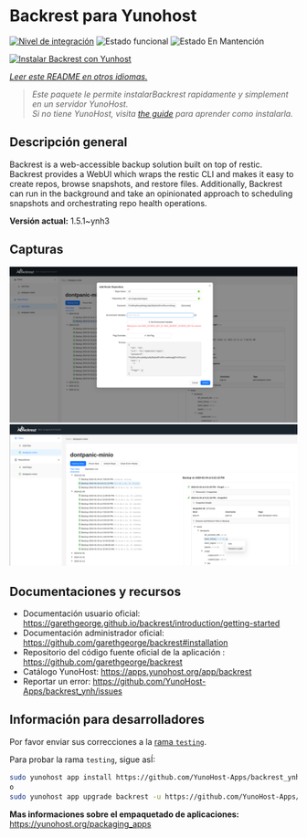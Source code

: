 <!--
Este archivo README esta generado automaticamente<https://github.com/YunoHost/apps/tree/master/tools/readme_generator>
No se debe editar a mano.
-->

# Backrest para Yunohost

[![Nivel de integración](https://apps.yunohost.org/badge/integration/backrest)](https://ci-apps.yunohost.org/ci/apps/backrest/)
![Estado funcional](https://apps.yunohost.org/badge/state/backrest)
![Estado En Mantención](https://apps.yunohost.org/badge/maintained/backrest)

[![Instalar Backrest con Yunhost](https://install-app.yunohost.org/install-with-yunohost.svg)](https://install-app.yunohost.org/?app=backrest)

*[Leer este README en otros idiomas.](./ALL_README.md)*

> *Este paquete le permite instalarBackrest rapidamente y simplement en un servidor YunoHost.*  
> *Si no tiene YunoHost, visita [the guide](https://yunohost.org/install) para aprender como instalarla.*

## Descripción general

Backrest is a web-accessible backup solution built on top of restic. Backrest provides a WebUI which wraps the restic CLI and makes it easy to create repos, browse snapshots, and restore files. Additionally, Backrest can run in the background and take an opinionated approach to scheduling snapshots and orchestrating repo health operations.


**Versión actual:** 1.5.1~ynh3

## Capturas

![Captura de Backrest](./doc/screenshots/68747470733a2f2f663030302e6261636b626c617a6562322e636f6d2f66696c652f6773686172652f73637265656e73686f74732f323032342f53637265656e73686f742b66726f6d2b323032342d30312d30342b31382d31392d35302e706e67.png)
![Captura de Backrest](./doc/screenshots/68747470733a2f2f663030302e6261636b626c617a6562322e636f6d2f66696c652f6773686172652f73637265656e73686f74732f323032342f53637265656e73686f742b66726f6d2b323032342d30312d30342b31382d33302d31342e706e67.png)

## Documentaciones y recursos

- Documentación usuario oficial: <https://garethgeorge.github.io/backrest/introduction/getting-started>
- Documentación administrador oficial: <https://github.com/garethgeorge/backrest#installation>
- Repositorio del código fuente oficial de la aplicación : <https://github.com/garethgeorge/backrest>
- Catálogo YunoHost: <https://apps.yunohost.org/app/backrest>
- Reportar un error: <https://github.com/YunoHost-Apps/backrest_ynh/issues>

## Información para desarrolladores

Por favor enviar sus correcciones a la [rama `testing`](https://github.com/YunoHost-Apps/backrest_ynh/tree/testing).

Para probar la rama `testing`, sigue asÍ:

```bash
sudo yunohost app install https://github.com/YunoHost-Apps/backrest_ynh/tree/testing --debug
o
sudo yunohost app upgrade backrest -u https://github.com/YunoHost-Apps/backrest_ynh/tree/testing --debug
```

**Mas informaciones sobre el empaquetado de aplicaciones:** <https://yunohost.org/packaging_apps>
